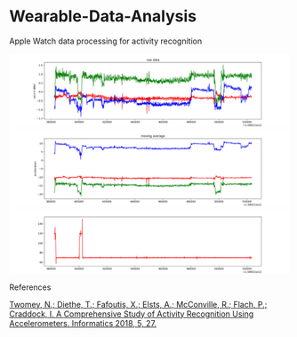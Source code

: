 # Wearable-Data-Analysis
Apple Watch data processing for activity recognition

![sample figure](https://github.com/blakete/Wearable-Data-Analysis/blob/master/figures/raw_accelerometer.png)
![sample figure](https://github.com/blakete/Wearable-Data-Analysis/blob/master/figures/move_avg_accelerometer.png)
![sample figure](https://github.com/blakete/Wearable-Data-Analysis/blob/master/figures/time.png)

References


[Twomey, N.; Diethe, T.; Fafoutis, X.; Elsts, A.; McConville, R.; Flach, P.; Craddock, I. A Comprehensive Study of Activity Recognition Using Accelerometers. Informatics 2018, 5, 27.](https://www.mdpi.com/2227-9709/5/2/27)
